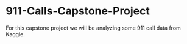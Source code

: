 # 911-Calls-Capstone-Project
For this capstone project we will be analyzing some 911 call data from Kaggle.
